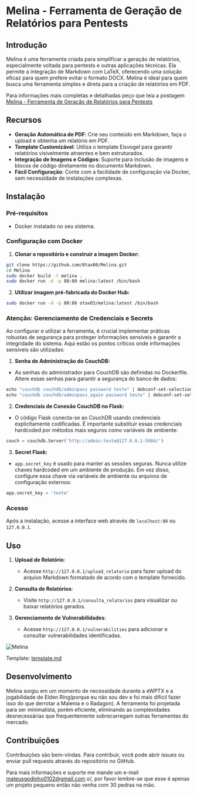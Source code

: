 
# Melina - Ferramenta de Geração de Relatórios para Pentests

## Introdução

Melina é uma ferramenta criada para simplificar a geração de relatórios, especialmente voltada para pentests e outras aplicações técnicas. Ela permite a integração de Markdown com LaTeX, oferecendo uma solução eficaz para quem prefere evitar o formato DOCX. Melina é ideal para quem busca uma ferramenta simples e direta para a criação de relatórios em PDF.

Para informações mais completas e detalhadas peço que leia a postagem [Melina - Ferramenta de Geração de Relatórios para Pentests](https://0tax00.github.io/posts/Melina/)

## Recursos

- **Geração Automática de PDF**: Crie seu conteúdo em Markdown, faça o upload e obtenha um relatório em PDF.
- **Template Customizável**: Utiliza o template Eisvogel para garantir relatórios visivelmente atraentes e bem estruturados.
- **Integração de Imagens e Códigos**: Suporte para inclusão de imagens e blocos de código diretamente no documento Markdown.
- **Fácil Configuração**: Conte com a facilidade de configuração via Docker, sem necessidade de instalações complexas.

## Instalação

### Pré-requisitos

- Docker instalado no seu sistema.

### Configuração com Docker

1. **Clonar o repositório e construir a imagem Docker:**

```sh
git clone https://github.com/0tax00/Melina.git
cd Melina
sudo docker build -t melina .
sudo docker run -d -p 80:80 melina:latest /bin/bash
```

2. **Utilizar imagem pré-fabricada do Docker Hub:**

```sh
sudo docker run -d -p 80:80 otax03/melina:latest /bin/bash
```

### Atenção: Gerenciamento de Credenciais e Secrets

Ao configurar e utilizar a ferramenta, é crucial implementar práticas robustas de segurança para proteger informações sensíveis e garantir a integridade do sistema. Aqui estão os pontos críticos onde informações sensíveis são utilizadas:

1. **Senha de Administração do CouchDB:**
- As senhas do administrador para CouchDB são definidas no Dockerfile. Altere essas senhas para garantir a segurança do banco de dados:

 ```Dockerfile
 echo "couchdb couchdb/adminpass password teste" | debconf-set-selections
echo "couchdb couchdb/adminpass_again password teste" | debconf-set-selections
 ```

2. **Credenciais de Conexão CouchDB no Flask:**
- O código Flask conecta-se ao CouchDB usando credenciais explicitamente codificadas. É importante substituir essas credenciais hardcoded por métodos mais seguros como variáveis de ambiente:

```python
couch = couchdb.Server('http://admin:teste@127.0.0.1:5984/')
```
3. **Secret Flask:**
 - `app.secret_key` é usado para manter as sessões seguras. Nunca utilize chaves hardcoded em um ambiente de produção. Em vez disso, configure essa chave via variáveis de ambiente ou arquivos de configuração externos:

```python
app.secret_key = 'teste'
```

### Acesso

Após a instalação, acesse a interface web através de `localhost:80` ou `127.0.0.1`.

## Uso

1. **Upload de Relatório**:
   - Acesse `http://127.0.0.1/upload_relatorio` para fazer upload do arquivo Markdown formatado de acordo com o template fornecido.

2. **Consulta de Relatórios**:
   - Visite `http://127.0.0.1/consulta_relatorios` para visualizar ou baixar relatórios gerados.

3. **Gerenciamento de Vulnerabilidades**:
   - Acesse `http://127.0.0.1/vulnerabilities` para adicionar e consultar vulnerabilidades identificadas.

![Melina](/template/Melina.gif)

Template: [template.md](/template/template.md)

## Desenvolvimento

Melina surgiu em um momento de necessidade durante a eWPTX e a jogabilidade de Elden Ring(porque eu não sou dev e foi mais dificil fazer isso do que derrotar a Malenia e o Radagon). A ferramenta foi projetada para ser minimalista, porém eficiente, eliminando as complexidades desnecessárias que frequentemente sobrecarregam outras ferramentas do mercado.

## Contribuições

Contribuições são bem-vindas. Para contribuir, você pode abrir issues ou enviar pull requests através do repositório no GitHub.

Para mais informações e suporte me mande um e-mail mateusgodinho0102@gmail.com o/, por favor lembre-se que esse é apenas um projeto pequeno então não venha com 30 pedras na mão.
